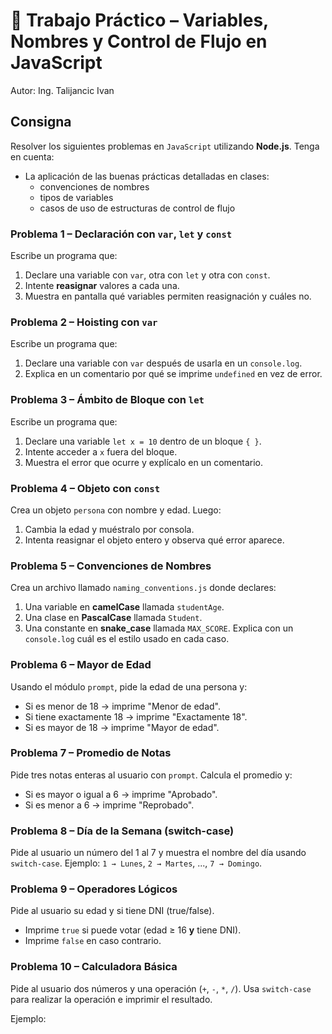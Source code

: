 # 📝 Trabajo Práctico – Variables, Nombres y Control de Flujo en JavaScript
Autor: Ing. Talijancic Ivan

## Consigna
Resolver los siguientes problemas  en `JavaScript` utilizando **Node.js**. Tenga en cuenta:

- La aplicación de las buenas prácticas detalladas en clases:
  - convenciones de nombres
  - tipos de variables
  - casos de uso de estructuras de control de flujo


### **Problema 1 – Declaración con `var`, `let` y `const`**
Escribe un programa que:
1. Declare una variable con `var`, otra con `let` y otra con `const`.
2. Intente **reasignar** valores a cada una.
3. Muestra en pantalla qué variables permiten reasignación y cuáles no.


### **Problema 2 – Hoisting con `var`**
Escribe un programa que:
1. Declare una variable con `var` después de usarla en un `console.log`.
2. Explica en un comentario por qué se imprime `undefined` en vez de error.


### **Problema 3 – Ámbito de Bloque con `let`**
Escribe un programa que:
1. Declare una variable `let x = 10` dentro de un bloque `{ }`.
2. Intente acceder a `x` fuera del bloque.
3. Muestra el error que ocurre y explícalo en un comentario.


### **Problema 4 – Objeto con `const`**
Crea un objeto `persona` con nombre y edad. Luego:
1. Cambia la edad y muéstralo por consola.
2. Intenta reasignar el objeto entero y observa qué error aparece.


### **Problema 5 – Convenciones de Nombres**
Crea un archivo llamado `naming_conventions.js` donde declares:
1. Una variable en **camelCase** llamada `studentAge`.
2. Una clase en **PascalCase** llamada `Student`.
3. Una constante en **snake_case** llamada `MAX_SCORE`.
Explica con un `console.log` cuál es el estilo usado en cada caso.


### **Problema 6 – Mayor de Edad**
Usando el módulo `prompt`, pide la edad de una persona y:
- Si es menor de 18 → imprime "Menor de edad".
- Si tiene exactamente 18 → imprime "Exactamente 18".
- Si es mayor de 18 → imprime "Mayor de edad".


### **Problema 7 – Promedio de Notas**
Pide tres notas enteras al usuario con `prompt`. Calcula el promedio y:
- Si es mayor o igual a 6 → imprime "Aprobado".
- Si es menor a 6 → imprime "Reprobado".


### **Problema 8 – Día de la Semana (switch-case)**
Pide al usuario un número del 1 al 7 y muestra el nombre del día usando `switch-case`.
Ejemplo: `1 → Lunes`, `2 → Martes`, ..., `7 → Domingo`.


### **Problema 9 – Operadores Lógicos**
Pide al usuario su edad y si tiene DNI (true/false).
- Imprime `true` si puede votar (edad ≥ 16 **y** tiene DNI).
- Imprime `false` en caso contrario.


### **Problema 10 – Calculadora Básica**
Pide al usuario dos números y una operación (`+`, `-`, `*`, `/`).
Usa `switch-case` para realizar la operación e imprimir el resultado.

Ejemplo:
